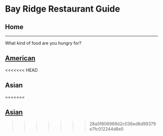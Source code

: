 # Bay Ridge Restaurant Guide
## Home
---
What kind of food are you hungry for?
## [American](american/american.md)
<<<<<<< HEAD
## Asian
=======
## [Asian](asian/asian.md)
>>>>>>> 28a5f806969d2c036ed8d99379e7fc012244d8e5
